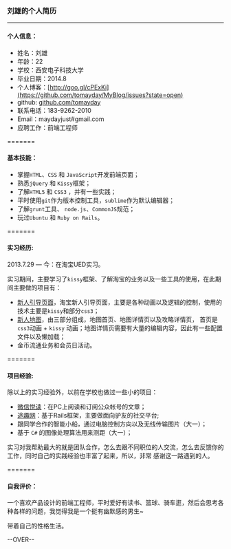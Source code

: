 ### 刘雄的个人简历

---------
#### 个人信息：

* 姓名：刘雄 
* 年龄：22
* 学校：西安电子科技大学
* 毕业日期：2014.8
* 个人博客：[http://goo.gl/cPExKi](https://github.com/tomayday/MyBlog/issues?state=open)
* github: [github.com/tomayday](https://github.com/tomayday)
* 联系电话：183-9262-2010
* Email：maydayjust#gmail.com
* 应聘工作：前端工程师

=======
#### 基本技能：

- 掌握`HTML`、`CSS` 和 `JavaScript`开发前端页面；
- 熟悉`jQuery` 和 `Kissy`框架；
- 了解`HTML5` 和 `CSS3` ，并有一些实践；
- 平时使用`git`作为版本控制工具，`sublime`作为默认编辑器；
- 了解`grunt`工具、 `node.js`、`CommonJS`规范；
- 玩过`Ubuntu` 和 `Ruby on Rails`。

=======
#### 实习经历: 

2013.7.29 — 今：在淘宝UED实习。 

实习期间，主要学习了`kissy`框架、了解淘宝的业务以及一些工具的使用，在此期间主要做的项目有：

  + [新人引导页面](http://www.taobao.com/go/act/vip/newer/guidepage.php)，淘宝新人引导页面，主要是各种动画以及逻辑的控制，使用的技术主要是`kissy`和部分`css3`；
  + [新人地图](http://vip.taobao.com/newuser/mapHome.htm)，由三部分组成，地图首页、地图详情页以及攻略详情页，
首页是`css3`动画 + `kissy` 动画；地图详情页需要有大量的编辑内容，因此有一些配置文件以及懒加载；
  + 金币流通业务和会员日活动。

=======
#### 项目经验: 

除以上的实习经验外，以前在学校也做过一些小的项目：

  + [微信悦读](http://wefeed.sinaapp.com/)：在PC上阅读和订阅公众帐号的文章；
  + [途趣网](https://github.com/tomayday/ituqu)：基于Rails框架，主要做面向驴友的社交平台;
  + 跟同学合作的智能小船，通过电脑控制方向以及无线传输图片（大一）；
  + 基于 `C#` 的图像处理算法用来测距（大一）；

实习对我帮助最大的就是团队合作，怎么去跟不同职位的人交流，怎么去反馈你的工作，同时自己的实践经验也丰富了起来，所以，非常
感谢这一路遇到的人。

=======
#### 自我评价：

一个喜欢产品设计的前端工程师，平时爱好有读书、篮球、骑车逛，然后会思考各种各样的问题，我觉得我是一个挺有幽默感的男生~

带着自己的性格生活。

--OVER--





